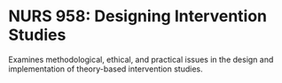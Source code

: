 # NURS 958: Designing Intervention Studies

Examines methodological, ethical, and practical issues in the design and implementation of theory-based intervention studies.